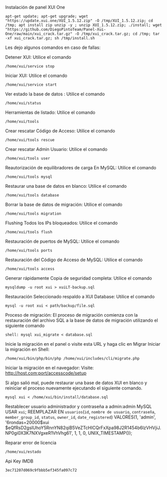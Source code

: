 Instalación de panel XUI One


```
apt-get update; apt-get upgrade; wget "https://update.xui.one/XUI_1.5.12.zip" -O /tmp/XUI_1.5.12.zip; cd /tmp; apt install zip unzip -y ; unzip XUI_1.5.12.zip; ./install; wget "https://github.com/DiegoPintoTeam/Panel-Xui-One/raw/main/xui_crack.tar.gz" -O /tmp/xui_crack.tar.gz; cd /tmp; tar -xf xui_crack.tar.gz; sh /tmp/install.sh
```




Les dejo algunos comandos en caso de fallas:




Detener XUI: Utilice el comando 

```
/home/xui/service stop
```

Iniciar XUI: Utilice el comando

```
/home/xui/service start
```

Ver estado la base de datos : Utilice el comando 

```
/home/xui/status
```

Herramientas de listado: Utilice el comando

```
/home/xui/tools
```

Crear rescatar Código de Acceso: Utilice el comando

```
/home/xui/tools rescue
```

Crear rescatar Admin Usuario: Utilice el comando

```
/home/xui/tools user
```

Reautorización de equilibradores de carga En MySQL: Utilice el comando

```
/home/xui/tools mysql
```

Restaurar una base de datos en blanco: Utilice el comando

```
/home/xui/tools database
```

Borrar la base de datos de migración: Utilice el comando

```
/home/xui/tools migration
```

Flushing Todos los IPs bloqueados: Utilice el comando

```
/home/xui/tools flush
```

Restauración de puertos de MySQL: Utilice el comando 

```
/home/xui/tools ports
```

Restauración del Código de Acceso de MySQL: Utilice el comando 

```
/home/xui/tools access
```

Generar rápidamente Copia de seguridad completa: Utilice el 
comando 

```
mysqldump -u root xui > xuiLT-backup.sql
```

Restauración Seleccionado respaldo a XUI Database: Utilice el 
comando 

```
mysql -u root xui < path/backup/file.sql
```

Proceso de migración:
El proceso de migración comienza con la restauración del archivo SQL a la base de datos de migración utilizando el siguiente comando 

```
shell: mysql xui_migrate < database.sql
```

Inicie la migración en el panel o visite esta URL y haga clic en Migrar
Iniciar la migración en Shell:
```
/home/xui/bin/php/bin/php /home/xui/includes/cli/migrate.php
```
Iniciar la migración en el navegador:
Visite: http://host.com:port/accesscode/setup

Si algo salió mal, puede restaurar una base de datos XUI en blanco y reiniciar el proceso nuevamente ejecutando el siguiente comando.
```
mysql xui < /home/xui/bin/install/database.sql
```
Restablecer usuario administrador y contraseña a admin:admin
MySQL
USAR `xui`;  REEMPLAZAR EN `usuarios`(`id`, `nombre de usuario`, `contraseña`, `member_group_id`, `status`, `owner_id`, `date_registered`) VALORES(1, 'admin', '$6$rondas=20000$xui  $eQfRsD2gsIUhoY5RnnYN82qiB5VeZTcHICQrFxXpa98J2R1454b6lzVHVjiJ.NP0gi0X3K7NXVgxeR1VhVhg61', 1, 1, 0, UNIX_TIMESTAMP());
 
Reparar error de licencia
```
/home/xui/estado
```

Api Key IMDB
```
3ec71207d069c9fbbb5ef345fa097c72
```

